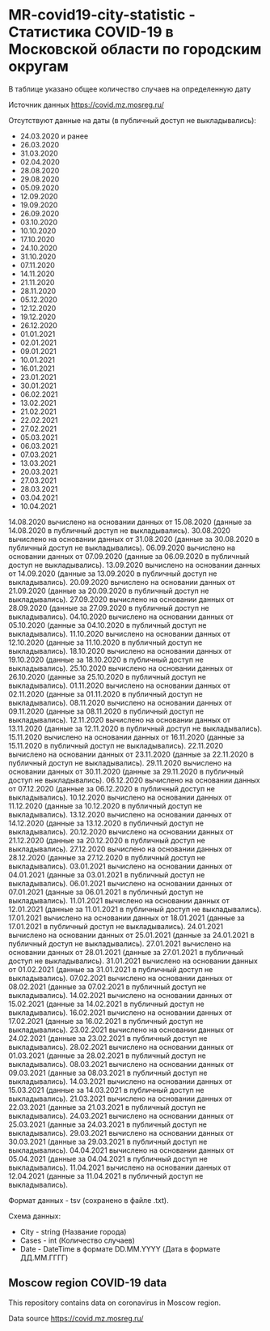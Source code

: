 # MR-covid19-city-statistic - Статистика COVID-19 в Московской области по городским округам

В таблице указано общее количество случаев на определенную дату

Источник данных <https://covid.mz.mosreg.ru/>

Отсутствуют данные на даты (в публичный доступ не выкладывались):

- 24.03.2020 и ранее
- 26.03.2020
- 31.03.2020
- 02.04.2020
- 28.08.2020
- 29.08.2020
- 05.09.2020
- 12.09.2020
- 19.09.2020
- 26.09.2020
- 03.10.2020
- 10.10.2020
- 17.10.2020
- 24.10.2020
- 31.10.2020
- 07.11.2020
- 14.11.2020
- 21.11.2020
- 28.11.2020
- 05.12.2020
- 12.12.2020
- 19.12.2020
- 26.12.2020
- 01.01.2021
- 02.01.2021
- 09.01.2021
- 10.01.2021
- 16.01.2021
- 23.01.2021
- 30.01.2021
- 06.02.2021
- 13.02.2021
- 21.02.2021
- 22.02.2021
- 27.02.2021
- 05.03.2021
- 06.03.2021
- 07.03.2021
- 13.03.2021
- 20.03.2021
- 27.03.2021
- 28.03.2021
- 03.04.2021
- 10.04.2021

14.08.2020 вычислено на основании данных от 15.08.2020 (данные за 14.08.2020 в публичный доступ не выкладывались).
30.08.2020 вычислено на основании данных от 31.08.2020 (данные за 30.08.2020 в публичный доступ не выкладывались).
06.09.2020 вычислено на основании данных от 07.09.2020 (данные за 06.09.2020 в публичный доступ не выкладывались).
13.09.2020 вычислено на основании данных от 14.09.2020 (данные за 13.09.2020 в публичный доступ не выкладывались).
20.09.2020 вычислено на основании данных от 21.09.2020 (данные за 20.09.2020 в публичный доступ не выкладывались).
27.09.2020 вычислено на основании данных от 28.09.2020 (данные за 27.09.2020 в публичный доступ не выкладывались).
04.10.2020 вычислено на основании данных от 05.10.2020 (данные за 04.10.2020 в публичный доступ не выкладывались).
11.10.2020 вычислено на основании данных от 12.10.2020 (данные за 11.10.2020 в публичный доступ не выкладывались).
18.10.2020 вычислено на основании данных от 19.10.2020 (данные за 18.10.2020 в публичный доступ не выкладывались).
25.10.2020 вычислено на основании данных от 26.10.2020 (данные за 25.10.2020 в публичный доступ не выкладывались).
01.11.2020 вычислено на основании данных от 02.11.2020 (данные за 01.11.2020 в публичный доступ не выкладывались).
08.11.2020 вычислено на основании данных от 09.11.2020 (данные за 08.11.2020 в публичный доступ не выкладывались).
12.11.2020 вычислено на основании данных от 13.11.2020 (данные за 12.11.2020 в публичный доступ не выкладывались).
15.11.2020 вычислено на основании данных от 16.11.2020 (данные за 15.11.2020 в публичный доступ не выкладывались).
22.11.2020 вычислено на основании данных от 23.11.2020 (данные за 22.11.2020 в публичный доступ не выкладывались).
29.11.2020 вычислено на основании данных от 30.11.2020 (данные за 29.11.2020 в публичный доступ не выкладывались).
06.12.2020 вычислено на основании данных от 07.12.2020 (данные за 06.12.2020 в публичный доступ не выкладывались).
10.12.2020 вычислено на основании данных от 11.12.2020 (данные за 10.12.2020 в публичный доступ не выкладывались).
13.12.2020 вычислено на основании данных от 14.12.2020 (данные за 13.12.2020 в публичный доступ не выкладывались).
20.12.2020 вычислено на основании данных от 21.12.2020 (данные за 20.12.2020 в публичный доступ не выкладывались).
27.12.2020 вычислено на основании данных от 28.12.2020 (данные за 27.12.2020 в публичный доступ не выкладывались).
03.01.2021 вычислено на основании данных от 04.01.2021 (данные за 03.01.2021 в публичный доступ не выкладывались).
06.01.2021 вычислено на основании данных от 07.01.2021 (данные за 06.01.2021 в публичный доступ не выкладывались).
11.01.2021 вычислено на основании данных от 12.01.2021 (данные за 11.01.2021 в публичный доступ не выкладывались).
17.01.2021 вычислено на основании данных от 18.01.2021 (данные за 17.01.2021 в публичный доступ не выкладывались).
24.01.2021 вычислено на основании данных от 25.01.2021 (данные за 24.01.2021 в публичный доступ не выкладывались).
27.01.2021 вычислено на основании данных от 28.01.2021 (данные за 27.01.2021 в публичный доступ не выкладывались).
31.01.2021 вычислено на основании данных от 01.02.2021 (данные за 31.01.2021 в публичный доступ не выкладывались).
07.02.2021 вычислено на основании данных от 08.02.2021 (данные за 07.02.2021 в публичный доступ не выкладывались).
14.02.2021 вычислено на основании данных от 15.02.2021 (данные за 14.02.2021 в публичный доступ не выкладывались).
16.02.2021 вычислено на основании данных от 17.02.2021 (данные за 16.02.2021 в публичный доступ не выкладывались).
23.02.2021 вычислено на основании данных от 24.02.2021 (данные за 23.02.2021 в публичный доступ не выкладывались).
28.02.2021 вычислено на основании данных от 01.03.2021 (данные за 28.02.2021 в публичный доступ не выкладывались).
08.03.2021 вычислено на основании данных от 09.03.2021 (данные за 08.03.2021 в публичный доступ не выкладывались).
14.03.2021 вычислено на основании данных от 15.03.2021 (данные за 14.03.2021 в публичный доступ не выкладывались).
21.03.2021 вычислено на основании данных от 22.03.2021 (данные за 21.03.2021 в публичный доступ не выкладывались).
24.03.2021 вычислено на основании данных от 25.03.2021 (данные за 24.03.2021 в публичный доступ не выкладывались).
29.03.2021 вычислено на основании данных от 30.03.2021 (данные за 29.03.2021 в публичный доступ не выкладывались).
04.04.2021 вычислено на основании данных от 05.04.2021 (данные за 04.04.2021 в публичный доступ не выкладывались).
11.04.2021 вычислено на основании данных от 12.04.2021 (данные за 11.04.2021 в публичный доступ не выкладывались).

Формат данных - tsv (сохранено в файле .txt).

Схема данных:

- City - string (Название города)
- Cases - int (Количество случаев)
- Date - DateTime в формате DD.MM.YYYY (Дата в формате ДД.ММ.ГГГГ)

## Moscow region COVID-19 data

This repository contains data on coronavirus in Moscow region.

Data source <https://covid.mz.mosreg.ru/>
